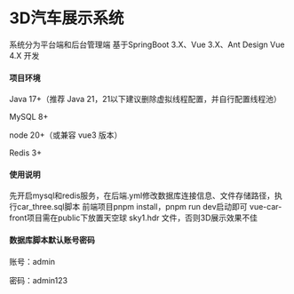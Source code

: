 # 3D汽车展示系统
系统分为平台端和后台管理端
基于SpringBoot 3.X、Vue 3.X、Ant Design Vue 4.X 开发

#### 项目环境
Java 17+（推荐 Java 21，21以下建议删除虚拟线程配置，并自行配置线程池）

MySQL 8+

node 20+（或兼容 vue3 版本）

Redis 3+

#### 使用说明
先开启mysql和redis服务，在后端.yml修改数据库连接信息、文件存储路径，执行car_three.sql脚本
前端项目pnpm install，pnpm run dev启动即可
vue-car-front项目需在public下放置天空球 sky1.hdr 文件，否则3D展示效果不佳

#### 数据库脚本默认账号密码
账号：admin

密码：admin123